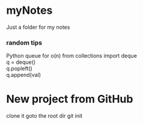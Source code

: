 # myNotes
Just a folder for my notes

### random tips   
Python queue for o(n)
from collections import deque   
q = deque()   
q.popleft()   
q.append(val)   


# New project from GitHub

clone it
goto the root dir
git init <make sure git is installed>

